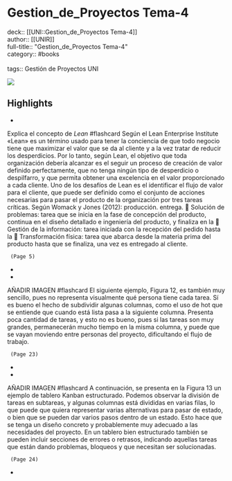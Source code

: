 # Gestion_de_Proyectos Tema-4

deck:: [[UNI::Gestion_de_Proyectos Tema-4]]\
author:: [[UNIR]]\
full-title:: "Gestion_de_Proyectos Tema-4"\
category:: #books\
\
tags:: Gestión de Proyectos UNI  

![](https://readwise-assets.s3.amazonaws.com/media/uploaded_book_covers/profile_22942/06ecbadb-a815-4f95-9f77-85f265f99af6.jpg)

## Highlights
- 
 Explica el concepto de *Lean* #flashcard 
    Según el Lean Enterprise Institute «Lean» es un término usado para tener la conciencia de que todo negocio tiene que maximizar el valor que se da al cliente y a la vez tratar de reducir los desperdicios. Por lo tanto, según Lean, el objetivo que toda organización debería alcanzar es el seguir un proceso de creación de valor definido perfectamente, que no tenga ningún tipo de desperdicio o despilfarro, y que permita obtener una excelencia en el valor proporcionado a cada cliente. Uno de los desafíos de Lean es el identificar el flujo de valor para el cliente, que puede ser definido como el conjunto de acciones necesarias para pasar el producto de la organización por tres tareas críticas. Según Womack y Jones (2012): producción. entrega.  Solución de problemas: tarea que se inicia en la fase de concepción del producto, continua en el diseño detallado e ingeniería del producto, y finaliza en la  Gestión de la información: tarea iniciada con la recepción del pedido hasta la  Transformación física: tarea que abarca desde la materia prima del producto hasta que se finaliza, una vez es entregado al cliente.

     (Page 5)
-
- 
 AÑADIR IMAGEN #flashcard 
    El siguiente ejemplo, Figura 12, es también muy sencillo, pues no representa visualmente qué persona tiene cada tarea. Sí es bueno el hecho de subdividir algunas columnas, como el uso de hot que se entiende que cuando está lista pasa a la siguiente columna. Presenta poca cantidad de tareas, y esto no es bueno, pues si las tareas son muy grandes, permanecerán mucho tiempo en la misma columna, y puede que se vayan moviendo entre personas del proyecto, dificultando el flujo de trabajo.

     (Page 23)
-
- 
 AÑADIR IMAGEN #flashcard 
    A continuación, se presenta en la Figura 13 un ejemplo de tablero Kanban estructurado. Podemos observar la división de tareas en subtareas, y algunas columnas está divididas en varias filas, lo que puede que quiera representar varias alternativas para pasar de estado, o bien que se pueden dar varios pasos dentro de un estado. Esto hace que se tenga un diseño concreto y probablemente muy adecuado a las necesidades del proyecto. En un tablero bien estructurado también se pueden incluir secciones de errores o retrasos, indicando aquellas tareas que están dando problemas, bloqueos y que necesitan ser solucionadas.

     (Page 24)
-
